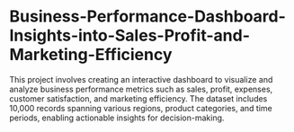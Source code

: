 # Business-Performance-Dashboard-Insights-into-Sales-Profit-and-Marketing-Efficiency
This project involves creating an interactive dashboard to visualize and analyze business performance metrics such as sales, profit, expenses, customer satisfaction, and marketing efficiency. The dataset includes 10,000 records spanning various regions, product categories, and time periods, enabling actionable insights for decision-making.
